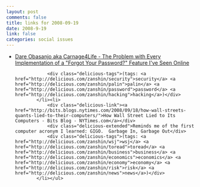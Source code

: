 ```yaml
--- 
layout: post
comments: false
title: links for 2008-09-19
date: 2008-9-19
link: false
categories: social issues
---
```

<ul class="delicious"><li>
                <div class="delicious-link"><a href="http://www.25hoursaday.com/weblog/2008/09/19/TheProblemWithEveryImplementationOfAForgotYourPasswordFeatureIveSeenOnline.aspx">Dare Obasanjo aka Carnage4Life - The Problem with Every Implementation of a &quot;Forgot Your Password?&quot; Feature I&#039;ve Seen Online</a></div>
                
                <div class="delicious-tags">(tags: <a href="http://delicious.com/zanshin/security">security</a> <a href="http://delicious.com/zanshin/palin">palin</a> <a href="http://delicious.com/zanshin/password">password</a> <a href="http://delicious.com/zanshin/hacking">hacking</a>)</div>
            </li><li>
                <div class="delicious-link"><a href="http://bits.blogs.nytimes.com/2008/09/18/how-wall-streets-quants-lied-to-their-computers/">How Wall Street Lied to Its Computers - Bits Blog - NYTimes.com</a></div>
                <div class="delicious-extended">Reminds me of the first computer acronym I learned: GIGO.  Garbage In, Garbage Out</div>
                <div class="delicious-tags">(tags: <a href="http://delicious.com/zanshin/wsj">wsj</a> <a href="http://delicious.com/zanshin/toread">toread</a> <a href="http://delicious.com/zanshin/business">business</a> <a href="http://delicious.com/zanshin/economics">economics</a> <a href="http://delicious.com/zanshin/economy">economy</a> <a href="http://delicious.com/zanshin/risk">risk</a> <a href="http://delicious.com/zanshin/news">news</a>)</div>
            </li></ul>
